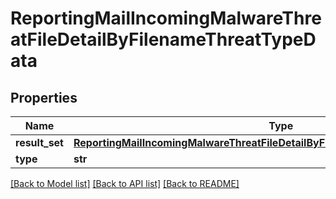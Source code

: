 # ReportingMailIncomingMalwareThreatFileDetailByFilenameThreatTypeData

## Properties
Name | Type | Description | Notes
------------ | ------------- | ------------- | -------------
**result_set** | [**ReportingMailIncomingMalwareThreatFileDetailByFilenameThreatTypeDataResultSet**](ReportingMailIncomingMalwareThreatFileDetailByFilenameThreatTypeDataResultSet.md) |  | [optional] 
**type** | **str** |  | [optional] 

[[Back to Model list]](../README.md#documentation-for-models) [[Back to API list]](../README.md#documentation-for-api-endpoints) [[Back to README]](../README.md)

